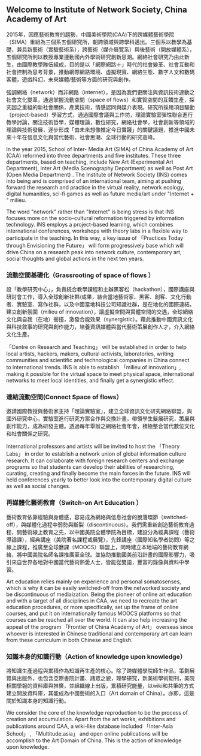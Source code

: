 ## Welcome to Institute of Network Society, China Academy of Art
 
2015年，因應藝術教育的趨勢，中國美術學院(CAA)下的跨媒體藝術學院（SIMA）重組為三個系五個研究所，朝跨領域與跨學科邁出。三個系以教學為基礎，兼具新藝術（實驗藝術系），跨藝術（媒介展覽系）與後藝術（開放媒體系），五個研究所則以教授專業連動國內外學術研究創新思潮。網絡社會研究乃由此新生，由國際教學隊伍組成，目的是以「網際網路＋」時代的社會變革、社會互動和社會控制為思考背景，推動網際網路環境、虛擬現實、網絡生態、數字人文和數碼客體，遊戲科幻，未來媒體/藝術等方面的研究與創作。

強調網絡（network）而非網路（internet），是因為我們更關注與資訊技術連動之社會文化變革，通過掌握流動空間（space of flows）和實質空間的互饋生產，探究因之重組的新社會關係，產業技術，情感認同與媒介表現。研究所採用項目驅動（project-based）學習方式，通過國際會議與工作坊，理論實驗室彈性聯合進行教學討論，關注技術哲學，媒體理論，數位研究，網絡社會學，社會創新等領域的理論與技術發展，逐步形成「由未來想像推定今日實踐」的關鍵議題，推進中國未來十年在信息文化與當代藝術、社會思潮、全球行動的研究高峰。

In the year 2015, School of Inter- Media Art (SIMA) of China Academy of Art (CAA) reformed into three departments and five institutes. These three departments, based on teaching, include New Art (Experimental Art Department), Inter Art (Media Scenography Department) as well as Post Art (Open Media Department) . The Institute of Network Society (INS) comes into being and is comprised of an international team, aiming at pushing forward the research and practice in the virtual reality, network ecology, digital humanities, sci-fi games as well as future media/art under "Internet + " milieu.

The word "network" rather than "Internet" is being stress is that INS focuses more on the socio-cultural reformation triggered by information technology. INS employs a project-based learning, which combines international conferences, workshops with theory labs in a flexible way to participate in the teaching. In this way, a key issue of 「Practices Today through Envisioning the Future」 will form progressively base which will drive China on a research peak into network culture, contemporary art, social thoughts and global actions in the next ten years.

### 流動空間基礎化（Grassrooting of space of flows ）
設「教學研究中心」，負責統合教學課程和主辦黑客松（hackathon），國際講座與研討會工作，導入全球創新社群/成果，結合當地藝術家、黑客、創客、文化行動者、實驗室、寫作社群，以及中國當地科技公司知識社群，是在地化的國際連結。建立創新氛圍（milieu of innovation），讓虛擬空間與實體空間的交遇，全球網絡文化與自我（在地）衝撞，激發合能效果（synergistic）。藉此推動中國資訊文化與科技敘事的研究與創作能力，培養資訊媒體與當代藝術策展創作人才，介入網絡文化生產。

「Centre on Research and Teaching」 will be established in order to help local artists, hackers, makers, cultural activists, laboratories, writing communities and scientific and technological companies in China connect to international trends. INS is able to establish 「milieu of innovation」, making it possible for the virtual space to meet physical space, international networks to meet local identities, and finally get a synergistic effect.

### 連結流動空間(Connect Space of flows）
邀請國際教授與藝術家主持「理論實驗室」，建立全球資訊文化研究網絡聯盟，與國外研究中心，實驗室進行研究方案合作與交換計畫，帶領學生髮展研究，策展與創作能力，成為研發主體。透過每年舉辦之網絡社會年會，積極整合當代數位文化和社會關係之研究。

International professors and artists will be invited to host the 「Theory Labs」 in order to establish a network union of global information culture research. It can collaborate with foreign research centers and exchange programs so that students can develop their abilities of researching, curating, creating and finally become the main forces in the future. INS will held conferences yearly to better look into the contemporary digital culture as well as social changes.

### 再媒體化藝術教育（Switch-on Art Education ）
藝術教育依靠經驗與身體感，容易成為網絡與信息社會的脫落環節（switched-off），與媒體化過程中弱勢與斷裂（discontinuous）。我們需重新創造藝術教育過程，開藝術線上教育之先，以中國美院全體學院為目標，建設分為經典課程（藝術導論課），經典講座（美院著名課程或展覽），先鋒講座（國際知名學者訪問）等之線上課程，推廣至全球磨課（MOOCS）聯盟上，同時建立本地端的藝術教育網絡，將中國美院名師名課推廣至全球。並協助推動國美前沿計畫的國際影響力，吸引來自世界各地對中國當代藝術熱愛人士，皆能從雙語，豐富的錄像與資料中學習。

Art education relies mainly on experience and personal somatosenses, which is why it can be easily switched-off from the networked society and be discontinuous of mediaization. Being the pioneer of online art education and with a target of all disciplines in CAA, we need to recreate the art education procedures, or more specifically, set up the frame of online courses, and put it on internationally famous MOOCS platforms so that courses can be reached all over the world. It can also help increasing the appeal of the program 「Frontier of China Academy of Art」 overseas since whoever is interested in Chinese traditional and contemporary art can learn from these curriculum in both Chinese and English.

### 知識本身的知識行動（Action of knowledge upon knowledge）
將知識生產過程與累積作為知識再生產的核心。除了跨媒體學院師生作品，策劃展覽與出版外，也包含亞際書院計畫、諸眾之貌，理學研究，新美術學術期刊，美院相關學報的資料庫與推廣，並組織線上出版，累積研究能量，以wiki和共筆的方式建立開放資料庫，其能成為中國藝術的入口（Art domain of China）。亦即，這是關於知識本身的知識行動。

We consider the core of the knowledge reproduction to be the process of creation and accumulation. Apart from the art works, exhibitions and publications around CAA, a wiki-like database included 「Inter-Asia School」 , 「Multitude.asia」 and open online publications will be accomplish to the Art Domain of China. This is the action of knowledge upon knowledge.


